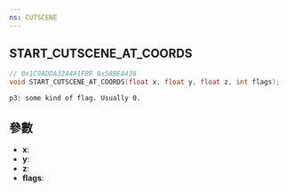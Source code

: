```yaml
---
ns: CUTSCENE
---
```

## START_CUTSCENE_AT_COORDS

```c
// 0x1C9ADDA3244A1FBF 0x58BEA436
void START_CUTSCENE_AT_COORDS(float x, float y, float z, int flags);
```

```
p3: some kind of flag. Usually 0.  
```

## 參數
* **x**: 
* **y**: 
* **z**: 
* **flags**: 

